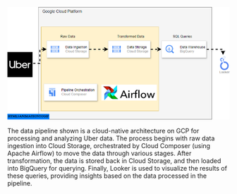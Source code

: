 
![Uber Data Piprline](https://github.com/ravidu-rupasinghe/Uber-End-to-End-Data-Engineering-Project-Apache-Airflow-GCS-Bigquery/blob/main/uber.gif)

The data pipeline shown is a cloud-native architecture on GCP for processing and analyzing Uber data. The process begins with raw data ingestion into Cloud Storage, orchestrated by Cloud Composer (using Apache Airflow) to move the data through various stages. After transformation, the data is stored back in Cloud Storage, and then loaded into BigQuery for querying. Finally, Looker is used to visualize the results of these queries, providing insights based on the data processed in the pipeline.
